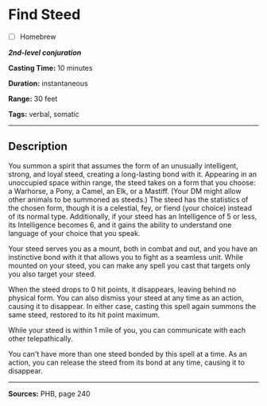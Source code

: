 # Find Steed

- [ ] Homebrew

***2nd-level conjuration***

**Casting Time:** 10 minutes

**Duration:** instantaneous

**Range:** 30 feet

**Tags:** verbal, somatic

---

## Description
You summon a spirit that assumes the form of an unusually intelligent, strong, and loyal steed, creating a long-lasting bond with it.
Appearing in an unoccupied space within range, the steed takes on a form that you choose: a Warhorse, a Pony, a Camel, an Elk, or a Mastiff.
(Your DM might allow other animals to be summoned as steeds.) The steed has the statistics of the chosen form, though it is a celestial, fey, or fiend (your choice) instead of its normal type.
Additionally, if your steed has an Intelligence of 5 or less, its Intelligence becomes 6, and it gains the ability to understand one language of your choice that you speak.

Your steed serves you as a mount, both in combat and out, and you have an instinctive bond with it that allows you to fight as a seamless unit.
While mounted on your steed, you can make any spell you cast that targets only you also target your steed.

When the steed drops to 0 hit points, it disappears, leaving behind no physical form.
You can also dismiss your steed at any time as an action, causing it to disappear.
In either case, casting this spell again summons the same steed, restored to its hit point maximum.

While your steed is within 1 mile of you, you can communicate with each other telepathically.

You can't have more than one steed bonded by this spell at a time.
As an action, you can release the steed from its bond at any time, causing it to disappear.

---

**Sources:** PHB, page 240
